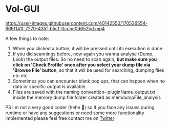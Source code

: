 # Vol-GUI

https://user-images.githubusercontent.com/40142550/170536554-666f141f-7270-435f-b5cf-0ccbe0d652bd.mp4


A few things to note:
1) When you clicked a button, it will be pressed until its execution is done. 
2) If you did scannings before, now again you wanna analyse (Dump, Look) the output files. So no need to scan again, **but make sure you click on 'Check Profile' once after you select your dump file via 'Browse File' button**, so that it will be used for searching, dumping files etc etc
3) Sometimes you can encounter blank pop ups, that can happen when no data or specific output is available. 
4) Files are saved with the naming convention- pluginName_output.txt inside the memory dump file folder created as memdumpFile_analysis

PS I m not a very good coder (hehe 🥴)  so if you face any issues during runtime or have any suggestions or need some more functionality implemented please feel free contact me on <a href="https://twitter.com/D3v1L4L" target="_blank">Twitter</a>
